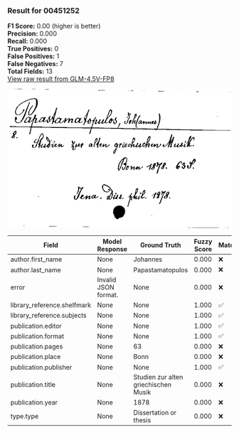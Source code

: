 ### Result for 00451252
**F1 Score:** 0.00 (higher is better)<br>**Precision:** 0.000<br>**Recall:** 0.000<br>**True Positives:** 0<br>**False Positives:** 1<br>**False Negatives:** 7<br>**Total Fields:** 13<br>[View raw result from GLM-4.5V-FP8](https://github.com/RISE-UNIBAS/humanities_data_benchmark/blob/main/results/2025-10-17/T0242/request_T0242_00451252.json)

<img src="https://github.com/RISE-UNIBAS/humanities_data_benchmark/blob/main/benchmarks/zettelkatalog/images/00451252.jpg?raw=true" alt="00451252" width="600px">

| Field | Model Response | Ground Truth | Fuzzy Score | Match |
|-------|----------------|--------------|-------------|-------|
| author.first_name | None | Johannes | 0.000 | ❌ |
| author.last_name | None | Papastamatopulos | 0.000 | ❌ |
| error | Invalid JSON format. | None | 0.000 | ❌ |
| library_reference.shelfmark | None | None | 1.000 | ✅ |
| library_reference.subjects | None | None | 1.000 | ✅ |
| publication.editor | None | None | 1.000 | ✅ |
| publication.format | None | None | 1.000 | ✅ |
| publication.pages | None | 63 | 0.000 | ❌ |
| publication.place | None | Bonn | 0.000 | ❌ |
| publication.publisher | None | None | 1.000 | ✅ |
| publication.title | None | Studien zur alten griechischen Musik | 0.000 | ❌ |
| publication.year | None | 1878 | 0.000 | ❌ |
| type.type | None | Dissertation or thesis | 0.000 | ❌ |

